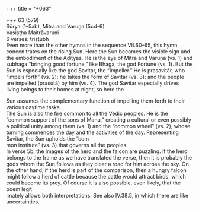 +++
title = "+063"

+++
63 (579)  
Sūrya (1–5ab), Mitra and Varuṇa (5cd–6)  
Vasiṣṭha Maitrāvaruṇi  
6 verses: triṣṭubh  
Even more than the other hymns in the sequence VII.60–65, this hymn concen trates on the rising Sun. Here the Sun becomes the visible sign and the embodiment  of the Ādityas. He is the eye of Mitra and Varuṇa (vs. 1) and subhága “bringing  good fortune,” like Bhaga, the god Fortune (vs. 1). But the Sun is especially like the  god Savitar, the “Impeller.” He is prasavitár, who “impels forth” (vs. 2); he takes  the form of Savitar (vs. 3); and the people are impelled (prasūtá) by him (vs. 4).  The god Savitar especially drives living beings to their homes at night, so here the  

Sun assumes the complementary function of impelling them forth to their various  daytime tasks.  
The Sun is also the fire common to all the Vedic peoples. He is the “common  support of the sons of Manu,” creating a cultural or even possibly a political unity  among them (vs. 1) and the “common wheel” (vs. 2), whose turning commences the  day and the activities of the day. Representing Savitar, the Sun upholds the “com  
mon institute” (vs. 3) that governs all the peoples.  
In verse 5b, the images of the herd and the falcon are puzzling. If the herd  belongs to the frame as we have translated the verse, then it is probably the  gods whom the Sun follows as they clear a road for him across the sky. On the  other hand, if the herd is part of the comparison, then a hungry falcon might  follow a herd of cattle because the cattle would attract birds, which could  become its prey. Of course it is also possible, even likely, that the poem legit  
imately allows both interpretations. See also IV.38.5, in which there are like  uncertainties.  